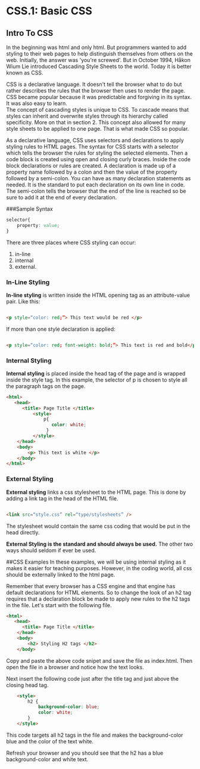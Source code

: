 # CSS.1: Basic CSS

## Intro To CSS 

In the beginning was html and only html.  But programmers wanted to add styling to their web pages to help distinguish themselves from others on the web.  Initially, the answer was 'you're screwed'.  But in October 1994, Håkon Wium Lie introduced Cascading Style Sheets to the world. Today it is better known as CSS.

CSS is a declarative language. It doesn't tell the browser what to do but rather describes the rules that the browser then uses to render the page. CSS became popular because it was predictable and forgiving in its syntax.  It was also easy to learn.  
The concept of cascading styles is unique to CSS.  To cascade means that styles can inherit and overwrite styles through its hierarchy called specificity.  More on that in section 2. This concept also allowed for many style sheets to be applied to one page.  That is what made CSS so popular.   

As a declarative language, CSS uses selectors and declarations to apply styling rules to HTML pages.  The syntax for CSS starts with a selector which tells the browser the rules for styling  the selected elements. Then a code block is created using open and closing curly braces.  Inside the code block declarations or rules are created.  A declaration is made up of a property name followed by a colon and then the value of the property followed by a semi-colon.  You can have as many declaration statements as needed. It is the standard to put each declaration on its own line in code. The semi-colon tells the browser that the end of the line is reached so be sure to add it at the end of every declaration. 

###Sample Syntax

```css
selector{
	property: value;
}
```

There are three places where CSS styling can occur: 


1. in-line 
2. internal
3. external. 

### In-Line Styling

**In-line styling** is written inside the HTML opening tag as an attribute-value pair. Like this:

```html

<p style=“color: red;”> This text would be red </p>


```


If more than one style declaration is applied:

```html

<p style=“color: red; font-weight: bold;”> This text is red and bold</p>


```

### Internal Styling

**Internal styling** is placed inside the head tag of the page and is wrapped inside the style tag. In this example, the selector of p is chosen to style all the paragraph tags on the page.

```html
<html>
   <head>
      <title> Page Title </title>
 		  <style>
			  p{			
	  			 color: white;
			   }
		  </style>
	</head>
	<body>
		<p> This text is white </p>
	</body>
</html>
```

### External Styling
	
**External styling** links a css stylesheet to the HTML page.  This is done by adding a link tag in the head of the HTML file.

```html

<link src=“style.css” rel=“type/stylesheets” />


```

The stylesheet would contain the same css coding that would be put in the head directly.

**External Styling is the standard and should always be used.**  The other two ways should seldom if ever be used.   


##CSS Examples
In these examples, we will be using internal styling as it makes it easier for teaching purposes.  However, in the coding world, all css should be externally linked to the html page. 

Remember that every browser has a CSS engine and that engine has default declarations for HTML elements. So to change the look of an h2 tag requires that a declaration block be made to apply new rules to the h2 tags in the file. Let's start with the following file.

```html
<html>
   <head>
      <title> Page Title </title>
  	</head>
	<body>
		<h2> Styling H2 tags </h2>
	</body>

```
Copy and paste the above code snipet and save the file as index.html.  Then open the file in a browser and notice how the text looks.

Next insert the following code just after the title tag and just above the closing head tag.

```html
	<style>
		h2 {
			background-color: blue;
			color: white;
		}
	</style>
```

This code targets all h2 tags in the file and makes the background-color blue and the color of the text white.

Refresh your browser and you should see that the h2 has a blue background-color and white text.

